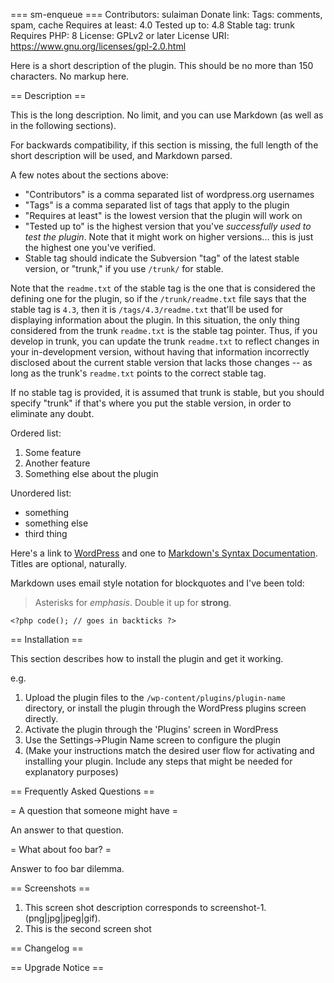 === sm-enqueue ===
Contributors: sulaiman
Donate link:
Tags: comments, spam, cache
Requires at least: 4.0
Tested up to: 4.8
Stable tag: trunk
Requires PHP: 8
License: GPLv2 or later
License URI: https://www.gnu.org/licenses/gpl-2.0.html

Here is a short description of the plugin. This should be no more than 150 characters. No markup here.

== Description ==

This is the long description. No limit, and you can use Markdown (as well as in the following sections).

For backwards compatibility, if this section is missing, the full length of the short description will be used, and
Markdown parsed.

A few notes about the sections above:

- "Contributors" is a comma separated list of wordpress.org usernames
- "Tags" is a comma separated list of tags that apply to the plugin
- "Requires at least" is the lowest version that the plugin will work on
- "Tested up to" is the highest version that you've _successfully used to test the plugin_. Note that it might work on
  higher versions... this is just the highest one you've verified.
- Stable tag should indicate the Subversion "tag" of the latest stable version, or "trunk," if you use `/trunk/` for
  stable.

Note that the `readme.txt` of the stable tag is the one that is considered the defining one for the plugin, so
if the `/trunk/readme.txt` file says that the stable tag is `4.3`, then it is `/tags/4.3/readme.txt` that'll be used
for displaying information about the plugin. In this situation, the only thing considered from the trunk `readme.txt`
is the stable tag pointer. Thus, if you develop in trunk, you can update the trunk `readme.txt` to reflect changes in
your in-development version, without having that information incorrectly disclosed about the current stable version
that lacks those changes -- as long as the trunk's `readme.txt` points to the correct stable tag.

If no stable tag is provided, it is assumed that trunk is stable, but you should specify "trunk" if that's where
you put the stable version, in order to eliminate any doubt.

Ordered list:

1. Some feature
1. Another feature
1. Something else about the plugin

Unordered list:

- something
- something else
- third thing

Here's a link to [WordPress](http://wordpress.org/ "Your favorite software") and one to [Markdown's Syntax Documentation][markdown syntax].
Titles are optional, naturally.

[markdown syntax]: http://daringfireball.net/projects/markdown/syntax "Markdown is what the parser uses to process much of the readme file"

Markdown uses email style notation for blockquotes and I've been told:

> Asterisks for _emphasis_. Double it up for **strong**.

`<?php code(); // goes in backticks ?>`

== Installation ==

This section describes how to install the plugin and get it working.

e.g.

1. Upload the plugin files to the `/wp-content/plugins/plugin-name` directory, or install the plugin through the WordPress plugins screen directly.
1. Activate the plugin through the 'Plugins' screen in WordPress
1. Use the Settings->Plugin Name screen to configure the plugin
1. (Make your instructions match the desired user flow for activating and installing your plugin. Include any steps that might be needed for explanatory purposes)

== Frequently Asked Questions ==

= A question that someone might have =

An answer to that question.

= What about foo bar? =

Answer to foo bar dilemma.

== Screenshots ==

1. This screen shot description corresponds to screenshot-1.(png|jpg|jpeg|gif).
2. This is the second screen shot

== Changelog ==

== Upgrade Notice ==
